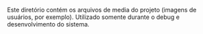 Este diretório contém os arquivos de media do projeto (imagens de usuários, por exemplo). Utilizado somente durante o debug e desenvolvimento do sistema.
